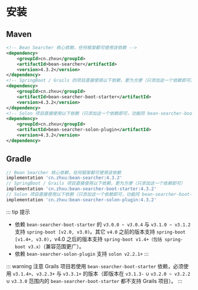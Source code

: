 # 安装

## Maven

```xml
<!-- Bean Searcher 核心依赖，任何框架都可使用该依赖 -->
<dependency>
    <groupId>cn.zhxu</groupId>
    <artifactId>bean-searcher</artifactId>
    <version>4.3.2</version>
</dependency>
<!-- SpringBoot / Grails 的项目直接使用以下依赖，更为方便（只添加这一个依赖即可） -->
<dependency>
    <groupId>cn.zhxu</groupId>
    <artifactId>bean-searcher-boot-starter</artifactId>
    <version>4.3.2</version>
</dependency>
<!-- Solon 项目直接使用以下依赖（只添加这一个依赖即可，功能同 bean-searcher-boot-starter） -->
<dependency>
    <groupId>cn.zhxu</groupId>
    <artifactId>bean-searcher-solon-plugin</artifactId>
    <version>4.3.2</version>
</dependency>
```

## Gradle

```groovy
// Bean Searcher 核心依赖，任何框架都可使用该依赖
implementation 'cn.zhxu:bean-searcher:4.3.2'
// SpringBoot / Grails 项目直接使用以下依赖，更为方便（只添加这一个依赖即可）
implementation 'cn.zhxu:bean-searcher-boot-starter:4.3.2'
// Solon 项目直接使用以下依赖（只添加这一个依赖即可，功能同 bean-searcher-boot-starter）
implementation 'cn.zhxu:bean-searcher-solon-plugin:4.3.2'
```

::: tip 提示
* 依赖 `bean-searcher-boot-starter` 的 `v3.0.0 ~ v3.0.4` 与 `v3.1.0 ~ v3.1.2` 支持 `spring-boot [v2.0, v3.0)`。其它 `v4.0` 之前的版本支持 `spring-boot [v1.4+, v3.0)`，v4.0 之后的版本支持 `spring-boot v1.4+（包括 spring-boot v3.x）`（兼容范围更广）。
* 依赖 `bean-searcher-solon-plugin` 支持 `solon v2.2.1+` 
:::

::: warning 注意
Grails 项目若使用 `bean-searcher-boot-starter` 依赖，必须使用 `v3.1.4+`、`v3.2.3+` 与 `v3.3.1+` 的版本（即版本在 `v3.1.3-` ∪ `v3.2.0 ~ v3.2.2` ∪ `v3.3.0` 范围内的 `bean-searcher-boot-starter` 都不支持 Grails 项目）。
:::
